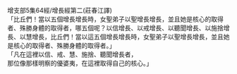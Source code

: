 增支部5集64經/增長經第二(莊春江譯)  
「比丘們！當以五個增長增長時，女聖弟子以聖增長增長，並且她是核心的取得者、殊勝身體的取得者，哪五個呢？以信增長、以戒增長、以聽聞增長、以施捨增長、以慧增長，比丘們！當以這五個增長增長時，女聖弟子以聖增長增長，並且她是核心的取得者、殊勝身體的取得者。」  
「凡在這裡以信、戒、慧、施捨、聽聞增長者，  
那位像那樣明察的優婆夷，在這裡取得自己的核心。」  
  
  
